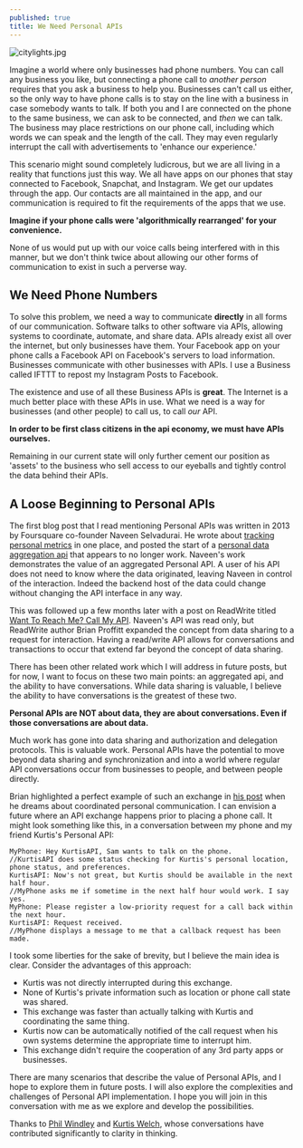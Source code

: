 ```yaml
---
published: true
title: We Need Personal APIs
---
```

![citylights.jpg]({{site.baseurl}}/media/citylights.jpg)

Imagine a world where only businesses had phone numbers. You can call any business you like, but connecting a phone call to *another person* requires that you ask a business to help you. Businesses can't call us either, so the only way to have phone calls is to stay on the line with a business in case somebody wants to talk. If both you and I are connected on the phone to the same business, we can ask to be connected, and *then* we can talk. The business may place restrictions on our phone call, including which words we can speak and the length of the call. They may even regularly interrupt the call with advertisements to 'enhance our experience.'

This scenario might sound completely ludicrous, but we are all living in a reality that functions just this way. We all have apps on our phones that stay connected to Facebook, Snapchat, and Instagram. We get our updates through the app. Our contacts are all maintained in the app, and our communication is required to fit the requirements of the apps that we use.

**Imagine if your phone calls were 'algorithmically rearranged' for your convenience.**

None of us would put up with our voice calls being interfered with in this manner, but we don't think twice about allowing our other forms of communication to exist in such a perverse way.

## We Need Phone Numbers
To solve this problem, we need a way to communicate **directly** in all forms of our communication. Software talks to other software via APIs, allowing systems to coordinate, automate, and share data. APIs already exist all over the internet, but only businesses have them. Your Facebook app on your phone calls a Facebook API on Facebook's servers to load information. Businesses communicate with other businesses with APIs. I use a Business called IFTTT to repost my Instagram Posts to Facebook.

The existence and use of all these Business APIs is **great**. The Internet is a much better place with these APIs in use. What we need is a way for businesses (and other people) to call us, to call *our* API.

**In order to be first class citizens in the api economy, we must have APIs ourselves.**

Remaining in our current state will only further cement our position as 'assets' to the business who sell access to our eyeballs and tightly control the data behind their APIs.

## A Loose Beginning to Personal APIs
The first blog post that I read mentioning Personal APIs was written in 2013 by Foursquare co-founder Naveen Selvadurai. He wrote about [tracking personal metrics][naveen] in one place, and posted the start of a [personal data aggregation api][naveenapi] that appears to no longer work. Naveen's work demonstrates the value of an aggregated Personal API. A user of his API does not need to know where the data originated, leaving Naveen in control of the interaction. Indeed the backend host of the data could change without changing the API interface in any way.

This was followed up a few months later with a post on ReadWrite titled [Want To Reach Me? Call My API][rw]. Naveen's API was read only, but ReadWrite author Brian Proffitt expanded the concept from data sharing to a request for interaction. Having a read/write API allows for conversations and transactions to occur that extend far beyond the concept of data sharing.

There has been other related work which I will address in future posts, but for now, I want to focus on these two main points: an aggregated api, and the ability to have conversations. While data sharing is valuable, I believe the ability to have conversations is the greatest of these two.

**Personal APIs are NOT about data, they are about conversations. Even if those conversations are about data.**

Much work has gone into data sharing and authorization and delegation protocols. This is valuable work. Personal APIs have the potential to move beyond data sharing and synchronization and into a world where regular API conversations occur from businesses to people, and between people directly. 

Brian highlighted a perfect example of such an exchange in [his post][rw] when he dreams about coordinated personal communication. I can envision a future where an API exchange happens prior to placing a phone call. It might look something like this, in a conversation between my phone and my friend Kurtis's Personal API:

	MyPhone: Hey KurtisAPI, Sam wants to talk on the phone.
    //KurtisAPI does some status checking for Kurtis's personal location, phone status, and preferences.
    KurtisAPI: Now's not great, but Kurtis should be available in the next half hour.
    //MyPhone asks me if sometime in the next half hour would work. I say yes.
    MyPhone: Please register a low-priority request for a call back within the next hour.
    KurtisAPI: Request received.
    //MyPhone displays a message to me that a callback request has been made.
    
I took some liberties for the sake of brevity, but I believe the main idea is clear. Consider the advantages of this approach:

- Kurtis was not directly interrupted during this exchange.
- None of Kurtis's private information such as location or phone call state was shared.
- This exchange was faster than actually talking with Kurtis and coordinating the same thing.
- Kurtis now can be automatically notified of the call request when his own systems determine the appropriate time to interrupt him.
- This exchange didn't require the cooperation of any 3rd party apps or businesses.

There are many scenarios that describe the value of Personal APIs, and I hope to explore them in future posts. I will also explore the complexities and challenges of Personal API implementation. I hope you will join in this conversation with me as we explore and develop the possibilities.

Thanks to [Phil Windley][pjw] and [Kurtis Welch][kw], whose conversations have contributed significantly to clarity in thinking.

[naveen]: http://x.naveen.com/post/51808692792/a-personal-api
[naveenapi]: http://api.naveen.com/
[rw]: http://readwrite.com/2013/08/23/building-personal-api/
[kw]: https://twitter.com/hclewk_
[pjw]: http://www.windley.com/
